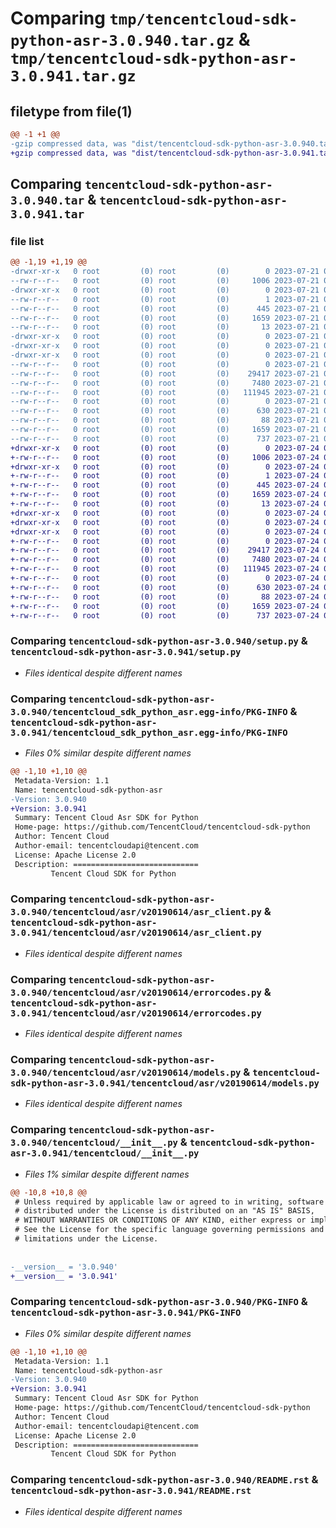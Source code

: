 # Comparing `tmp/tencentcloud-sdk-python-asr-3.0.940.tar.gz` & `tmp/tencentcloud-sdk-python-asr-3.0.941.tar.gz`

## filetype from file(1)

```diff
@@ -1 +1 @@
-gzip compressed data, was "dist/tencentcloud-sdk-python-asr-3.0.940.tar", last modified: Fri Jul 21 00:22:18 2023, max compression
+gzip compressed data, was "dist/tencentcloud-sdk-python-asr-3.0.941.tar", last modified: Mon Jul 24 00:19:12 2023, max compression
```

## Comparing `tencentcloud-sdk-python-asr-3.0.940.tar` & `tencentcloud-sdk-python-asr-3.0.941.tar`

### file list

```diff
@@ -1,19 +1,19 @@
-drwxr-xr-x   0 root         (0) root         (0)        0 2023-07-21 00:22:18.000000 tencentcloud-sdk-python-asr-3.0.940/
--rw-r--r--   0 root         (0) root         (0)     1006 2023-07-21 00:22:18.000000 tencentcloud-sdk-python-asr-3.0.940/setup.py
-drwxr-xr-x   0 root         (0) root         (0)        0 2023-07-21 00:22:18.000000 tencentcloud-sdk-python-asr-3.0.940/tencentcloud_sdk_python_asr.egg-info/
--rw-r--r--   0 root         (0) root         (0)        1 2023-07-21 00:22:18.000000 tencentcloud-sdk-python-asr-3.0.940/tencentcloud_sdk_python_asr.egg-info/dependency_links.txt
--rw-r--r--   0 root         (0) root         (0)      445 2023-07-21 00:22:18.000000 tencentcloud-sdk-python-asr-3.0.940/tencentcloud_sdk_python_asr.egg-info/SOURCES.txt
--rw-r--r--   0 root         (0) root         (0)     1659 2023-07-21 00:22:18.000000 tencentcloud-sdk-python-asr-3.0.940/tencentcloud_sdk_python_asr.egg-info/PKG-INFO
--rw-r--r--   0 root         (0) root         (0)       13 2023-07-21 00:22:18.000000 tencentcloud-sdk-python-asr-3.0.940/tencentcloud_sdk_python_asr.egg-info/top_level.txt
-drwxr-xr-x   0 root         (0) root         (0)        0 2023-07-21 00:22:18.000000 tencentcloud-sdk-python-asr-3.0.940/tencentcloud/
-drwxr-xr-x   0 root         (0) root         (0)        0 2023-07-21 00:22:18.000000 tencentcloud-sdk-python-asr-3.0.940/tencentcloud/asr/
-drwxr-xr-x   0 root         (0) root         (0)        0 2023-07-21 00:22:18.000000 tencentcloud-sdk-python-asr-3.0.940/tencentcloud/asr/v20190614/
--rw-r--r--   0 root         (0) root         (0)        0 2023-07-21 00:22:18.000000 tencentcloud-sdk-python-asr-3.0.940/tencentcloud/asr/v20190614/__init__.py
--rw-r--r--   0 root         (0) root         (0)    29417 2023-07-21 00:22:18.000000 tencentcloud-sdk-python-asr-3.0.940/tencentcloud/asr/v20190614/asr_client.py
--rw-r--r--   0 root         (0) root         (0)     7480 2023-07-21 00:22:18.000000 tencentcloud-sdk-python-asr-3.0.940/tencentcloud/asr/v20190614/errorcodes.py
--rw-r--r--   0 root         (0) root         (0)   111945 2023-07-21 00:22:18.000000 tencentcloud-sdk-python-asr-3.0.940/tencentcloud/asr/v20190614/models.py
--rw-r--r--   0 root         (0) root         (0)        0 2023-07-21 00:22:18.000000 tencentcloud-sdk-python-asr-3.0.940/tencentcloud/asr/__init__.py
--rw-r--r--   0 root         (0) root         (0)      630 2023-07-21 00:22:18.000000 tencentcloud-sdk-python-asr-3.0.940/tencentcloud/__init__.py
--rw-r--r--   0 root         (0) root         (0)       88 2023-07-21 00:22:18.000000 tencentcloud-sdk-python-asr-3.0.940/setup.cfg
--rw-r--r--   0 root         (0) root         (0)     1659 2023-07-21 00:22:18.000000 tencentcloud-sdk-python-asr-3.0.940/PKG-INFO
--rw-r--r--   0 root         (0) root         (0)      737 2023-07-21 00:22:18.000000 tencentcloud-sdk-python-asr-3.0.940/README.rst
+drwxr-xr-x   0 root         (0) root         (0)        0 2023-07-24 00:19:12.000000 tencentcloud-sdk-python-asr-3.0.941/
+-rw-r--r--   0 root         (0) root         (0)     1006 2023-07-24 00:19:12.000000 tencentcloud-sdk-python-asr-3.0.941/setup.py
+drwxr-xr-x   0 root         (0) root         (0)        0 2023-07-24 00:19:12.000000 tencentcloud-sdk-python-asr-3.0.941/tencentcloud_sdk_python_asr.egg-info/
+-rw-r--r--   0 root         (0) root         (0)        1 2023-07-24 00:19:12.000000 tencentcloud-sdk-python-asr-3.0.941/tencentcloud_sdk_python_asr.egg-info/dependency_links.txt
+-rw-r--r--   0 root         (0) root         (0)      445 2023-07-24 00:19:12.000000 tencentcloud-sdk-python-asr-3.0.941/tencentcloud_sdk_python_asr.egg-info/SOURCES.txt
+-rw-r--r--   0 root         (0) root         (0)     1659 2023-07-24 00:19:12.000000 tencentcloud-sdk-python-asr-3.0.941/tencentcloud_sdk_python_asr.egg-info/PKG-INFO
+-rw-r--r--   0 root         (0) root         (0)       13 2023-07-24 00:19:12.000000 tencentcloud-sdk-python-asr-3.0.941/tencentcloud_sdk_python_asr.egg-info/top_level.txt
+drwxr-xr-x   0 root         (0) root         (0)        0 2023-07-24 00:19:12.000000 tencentcloud-sdk-python-asr-3.0.941/tencentcloud/
+drwxr-xr-x   0 root         (0) root         (0)        0 2023-07-24 00:19:12.000000 tencentcloud-sdk-python-asr-3.0.941/tencentcloud/asr/
+drwxr-xr-x   0 root         (0) root         (0)        0 2023-07-24 00:19:12.000000 tencentcloud-sdk-python-asr-3.0.941/tencentcloud/asr/v20190614/
+-rw-r--r--   0 root         (0) root         (0)        0 2023-07-24 00:19:12.000000 tencentcloud-sdk-python-asr-3.0.941/tencentcloud/asr/v20190614/__init__.py
+-rw-r--r--   0 root         (0) root         (0)    29417 2023-07-24 00:19:12.000000 tencentcloud-sdk-python-asr-3.0.941/tencentcloud/asr/v20190614/asr_client.py
+-rw-r--r--   0 root         (0) root         (0)     7480 2023-07-24 00:19:12.000000 tencentcloud-sdk-python-asr-3.0.941/tencentcloud/asr/v20190614/errorcodes.py
+-rw-r--r--   0 root         (0) root         (0)   111945 2023-07-24 00:19:12.000000 tencentcloud-sdk-python-asr-3.0.941/tencentcloud/asr/v20190614/models.py
+-rw-r--r--   0 root         (0) root         (0)        0 2023-07-24 00:19:12.000000 tencentcloud-sdk-python-asr-3.0.941/tencentcloud/asr/__init__.py
+-rw-r--r--   0 root         (0) root         (0)      630 2023-07-24 00:19:12.000000 tencentcloud-sdk-python-asr-3.0.941/tencentcloud/__init__.py
+-rw-r--r--   0 root         (0) root         (0)       88 2023-07-24 00:19:12.000000 tencentcloud-sdk-python-asr-3.0.941/setup.cfg
+-rw-r--r--   0 root         (0) root         (0)     1659 2023-07-24 00:19:12.000000 tencentcloud-sdk-python-asr-3.0.941/PKG-INFO
+-rw-r--r--   0 root         (0) root         (0)      737 2023-07-24 00:19:12.000000 tencentcloud-sdk-python-asr-3.0.941/README.rst
```

### Comparing `tencentcloud-sdk-python-asr-3.0.940/setup.py` & `tencentcloud-sdk-python-asr-3.0.941/setup.py`

 * *Files identical despite different names*

### Comparing `tencentcloud-sdk-python-asr-3.0.940/tencentcloud_sdk_python_asr.egg-info/PKG-INFO` & `tencentcloud-sdk-python-asr-3.0.941/tencentcloud_sdk_python_asr.egg-info/PKG-INFO`

 * *Files 0% similar despite different names*

```diff
@@ -1,10 +1,10 @@
 Metadata-Version: 1.1
 Name: tencentcloud-sdk-python-asr
-Version: 3.0.940
+Version: 3.0.941
 Summary: Tencent Cloud Asr SDK for Python
 Home-page: https://github.com/TencentCloud/tencentcloud-sdk-python
 Author: Tencent Cloud
 Author-email: tencentcloudapi@tencent.com
 License: Apache License 2.0
 Description: ============================
         Tencent Cloud SDK for Python
```

### Comparing `tencentcloud-sdk-python-asr-3.0.940/tencentcloud/asr/v20190614/asr_client.py` & `tencentcloud-sdk-python-asr-3.0.941/tencentcloud/asr/v20190614/asr_client.py`

 * *Files identical despite different names*

### Comparing `tencentcloud-sdk-python-asr-3.0.940/tencentcloud/asr/v20190614/errorcodes.py` & `tencentcloud-sdk-python-asr-3.0.941/tencentcloud/asr/v20190614/errorcodes.py`

 * *Files identical despite different names*

### Comparing `tencentcloud-sdk-python-asr-3.0.940/tencentcloud/asr/v20190614/models.py` & `tencentcloud-sdk-python-asr-3.0.941/tencentcloud/asr/v20190614/models.py`

 * *Files identical despite different names*

### Comparing `tencentcloud-sdk-python-asr-3.0.940/tencentcloud/__init__.py` & `tencentcloud-sdk-python-asr-3.0.941/tencentcloud/__init__.py`

 * *Files 1% similar despite different names*

```diff
@@ -10,8 +10,8 @@
 # Unless required by applicable law or agreed to in writing, software
 # distributed under the License is distributed on an "AS IS" BASIS,
 # WITHOUT WARRANTIES OR CONDITIONS OF ANY KIND, either express or implied.
 # See the License for the specific language governing permissions and
 # limitations under the License.
 
 
-__version__ = '3.0.940'
+__version__ = '3.0.941'
```

### Comparing `tencentcloud-sdk-python-asr-3.0.940/PKG-INFO` & `tencentcloud-sdk-python-asr-3.0.941/PKG-INFO`

 * *Files 0% similar despite different names*

```diff
@@ -1,10 +1,10 @@
 Metadata-Version: 1.1
 Name: tencentcloud-sdk-python-asr
-Version: 3.0.940
+Version: 3.0.941
 Summary: Tencent Cloud Asr SDK for Python
 Home-page: https://github.com/TencentCloud/tencentcloud-sdk-python
 Author: Tencent Cloud
 Author-email: tencentcloudapi@tencent.com
 License: Apache License 2.0
 Description: ============================
         Tencent Cloud SDK for Python
```

### Comparing `tencentcloud-sdk-python-asr-3.0.940/README.rst` & `tencentcloud-sdk-python-asr-3.0.941/README.rst`

 * *Files identical despite different names*

